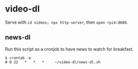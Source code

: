 # video-dl

Serve with `cd videos; npx http-server`, then `open rpi4:8080`.

## news-dl

Run this script as a cronjob to have news to watch for breakfast.

```console
$ crontab -e
# 0 22   *   *   *     ~/video-dl/news-dl.sh
```
